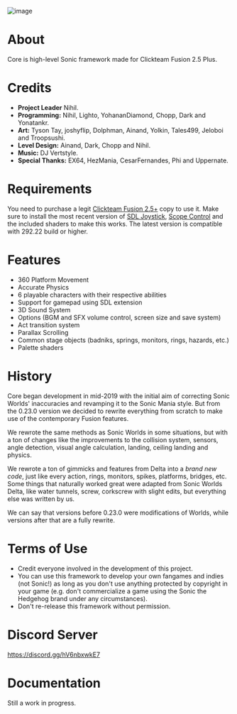 ![image](https://user-images.githubusercontent.com/66818008/143420945-0be3888e-573f-45be-b34f-399f30e1d252.png)

# About

Core is high-level Sonic framework made for Clickteam Fusion 2.5 Plus.

# Credits

- **Project Leader** Nihil.
- **Programming:** Nihil, Lighto, YohananDiamond, Chopp, Dark and Yonatankr.
- **Art:** Tyson Tay, joshyflip, Dolphman, Ainand, Yolkin, Tales499, Jeloboi and Troopsushi.
- **Level Design:** Ainand, Dark, Chopp and Nihil.
- **Music:** DJ Vertstyle.
- **Special Thanks:** EX64, HezMania, CesarFernandes, Phi and Uppernate.

# Requirements

You need to purchase a legit [Clickteam Fusion 2.5+](https://store.steampowered.com/bundle/10632/Standard/) copy to use it. Make sure to install the most recent version of [SDL Joystick](https://github.com/SortaCore/SDLJoystick-priv/releases/), [Scope Control](https://github.com/Uppernate/ScopeControlPublic) and the included shaders to make this works. The latest version is compatible with 292.22 build or higher.

# Features

- 360 Platform Movement
- Accurate Physics
- 6 playable characters with their respective abilities
- Support for gamepad using SDL extension
- 3D Sound System
- Options (BGM and SFX volume control, screen size and save system)
- Act transition system
- Parallax Scrolling
- Common stage objects (badniks, springs, monitors, rings, hazards, etc.)
- Palette shaders

# History

Core began development in mid-2019 with the initial aim of correcting Sonic Worlds' inaccuracies and revamping it to the Sonic Mania style. But from the 0.23.0 version we decided to rewrite everything from scratch to make use of the contemporary Fusion features. 

We rewrote the same methods as Sonic Worlds in some situations, but with a ton of changes like the improvements to the collision system, sensors, angle detection, visual angle calculation, landing, ceiling landing and physics. 

We rewrote a ton of gimmicks and features from Delta into a *brand new code*, just like every action, rings, monitors, spikes, platforms, bridges, etc. Some things that naturally worked great were adapted from Sonic Worlds Delta, like water tunnels, screw, corkscrew with slight edits, but everything else was written by us. 

We can say that versions before 0.23.0 were modifications of Worlds, while versions after that are a fully rewrite.

# Terms of Use

- Credit everyone involved in the development of this project.
- You can use this framework to develop your own fangames and indies (not Sonic!) as long as you don't use anything protected by copyright in your game (e.g. don't commercialize a game using the Sonic the Hedgehog brand under any circumstances).
- Don't re-release this framework without permission.

# Discord Server

https://discord.gg/hV6nbxwkE7

# Documentation

Still a work in progress. 
